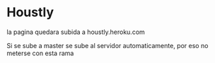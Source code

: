 # Houstly

la pagina quedara subida a houstly.heroku.com

Si se sube a master se sube al servidor automaticamente, por eso no meterse con esta rama

